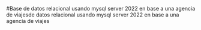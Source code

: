 #Base de datos relacional usando mysql server 2022 en base a una agencia de viajesde datos relacional usando mysql server 2022 en base a una agencia de viajes
